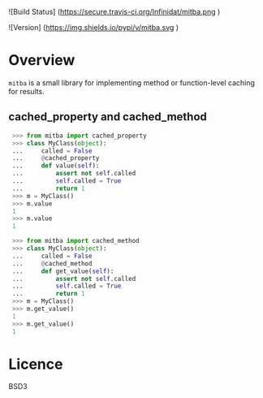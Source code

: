 
![Build Status] (https://secure.travis-ci.org/Infinidat/mitba.png )


![Version] (https://img.shields.io/pypi/v/mitba.svg )

# Overview

`mitba` is a small library for implementing method or function-level caching for results.


## cached_property and cached_method

```python
 >>> from mitba import cached_property
 >>> class MyClass(object):
 ...     called = False
 ...     @cached_property
 ...     def value(self):
 ...         assert not self.called
 ...         self.called = True
 ...         return 1
 >>> m = MyClass()
 >>> m.value
 1
 >>> m.value
 1

```

```python
 >>> from mitba import cached_method
 >>> class MyClass(object):
 ...     called = False
 ...     @cached_method
 ...     def get_value(self):
 ...         assert not self.called
 ...         self.called = True
 ...         return 1
 >>> m = MyClass()
 >>> m.get_value()
 1
 >>> m.get_value()
 1

```

Licence
=======

BSD3

